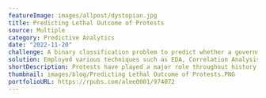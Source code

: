 ```yaml
---
featureImage: images/allpost/dystopian.jpg
title: Predicting Lethal Outcome of Protests
source: Multiple
category: Predictive Analytics
date: "2022-11-20"
challenge: A binary classification problem to predict whether a government response will result in human casualties.
solution: Employed various techniques such as EDA, Correlation Analysis, and Classification ML Models- 87% ROC AUC Score.
shortDescription: Protests have played a major role throughout history in driving social movement and pursuing causes. Though not common, human casualties sometimes are unfortunate consequence to these events. This project attempted to predict government’s response to mass mobilization protests- of which that may lead to “Shooting” or “Killing” outcomes.
thumbnail: images/blog/Predicting Lethal Outcome of Protests.PNG
portfolioURL: https://rpubs.com/alee0001/974072
---
```

